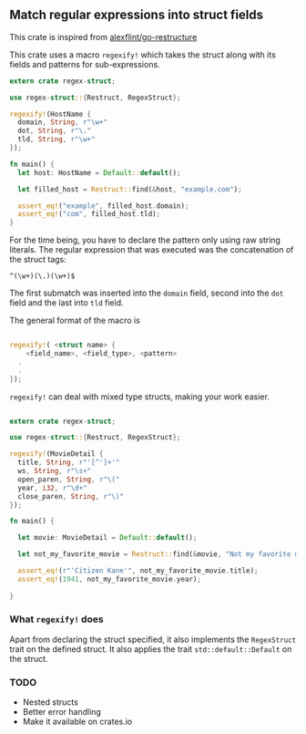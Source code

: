 ## Match regular expressions into struct fields

This crate is inspired from [alexflint/go-restructure](https://github.com/alexflint/go-restructure)

This crate uses a macro `regexify!` which takes the struct along with its fields and patterns for sub-expressions.

```rust
extern crate regex-struct;

use regex-struct::{Restruct, RegexStruct};

regexify!(HostName {
  domain, String, r"\w+"
  dot, String, r"\."
  tld, String, r"\w+"
});

fn main() {
  let host: HostName = Default::default();

  let filled_host = Restruct::find(&host, "example.com");

  assert_eq!("example", filled_host.domain);
  assert_eq!("com", filled_host.tld);
}

```
For the time being, you have to declare the pattern only using raw string literals.
The regular expression that was executed was the concatenation of the struct tags:

```
^(\w+)(\.)(\w+)$
```

The first submatch was inserted into the `domain` field, second into the `dot` field and the last into `tld` field.

The general format of the macro is

```rust

regexify!( <struct name> {
	<field_name>, <field_type>, <pattern>
  .
  .
});

```

`regexify!` can deal with mixed type structs, making your work easier.

```rust

extern crate regex-struct;

use regex-struct::{Restruct, RegexStruct};

regexify!(MovieDetail {
  title, String, r"'[^']+'"
  ws, String, r"\s+"
  open_paren, String, r"\("
  year, i32, r"\d+"
  close_paren, String, r"\)"
});

fn main() {

  let movie: MovieDetail = Default::default();

  let not_my_favorite_movie = Restruct::find(&movie, "Not my favorite movie: 'Citizen Kane' (1941).");

  assert_eq!(r"'Citizen Kane'", not_my_favorite_movie.title);
  assert_eq!(1941, not_my_favorite_movie.year);
  
}

```

### What `regexify!` does
Apart from declaring the struct specified, it also implements the `RegexStruct` trait on the defined struct. It also applies the trait `std::default::Default` on the struct. 

### TODO
* Nested structs
* Better error handling
* Make it available on crates.io
